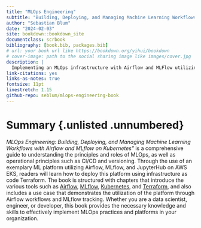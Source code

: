 ```yaml
--- 
title: "MLOps Engineering"
subtitle: "Building, Deploying, and Managing Machine Learning Workflows with Airflow and MLflow on Kubernetes."
author: "Sebastian Blum"
date: "2024-02-03"
site: bookdown::bookdown_site
documentclass: scrbook
bibliography: [book.bib, packages.bib]
# url: your book url like https://bookdown.org/yihui/bookdown
# cover-image: path to the social sharing image like images/cover.jpg
description: |
  Implementing an MLOps infrastructure with Airflow and MLFlow utilizing K8s, Terraform, and GithubActions.
link-citations: yes
links-as-notes: true
fontsize: 11pt
linestretch: 1.15
github-repo: seblum/mlops-engineering-book
---
```


# Summary {.unlisted .unnumbered}

*MLOps Engineering: Building, Deploying, and Managing Machine Learning Workflows with Airflow and MLflow on Kubernetes"* is a comprehensive guide to understanding the principles and roles of MLOps, as well as operational principles such as CI/CD and versioning. Through the use of an exemplary ML platform utilizing Airflow, MLflow, and JupyterHub on AWS EKS, readers will learn how to deploy this platform using infrastructure as code Terraform. The book is structured with chapters that introduce the various tools such as [Airflow](#airflow), [MLflow](#mlflow), [Kubernetes](#kubernetes), and [Terraform](#terraform), and also includes a use case that demonstrates the utilization of the platform through Airflow workflows and MLflow tracking. Whether you are a data scientist, engineer, or developer, this book provides the necessary knowledge and skills to effectively implement MLOps practices and platforms in your organization.


